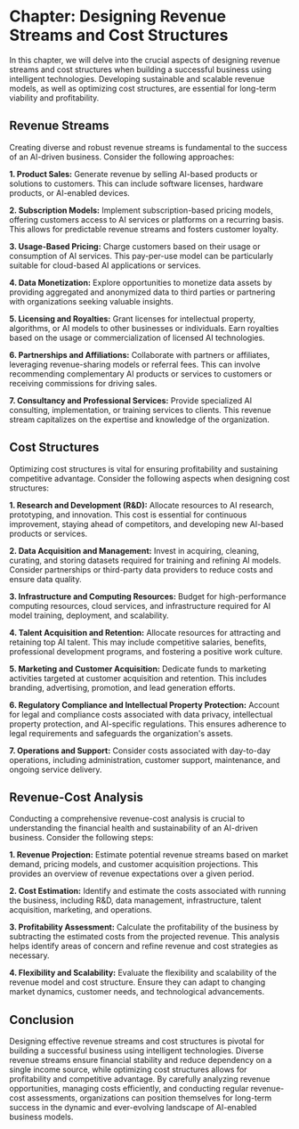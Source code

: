 Chapter: Designing Revenue Streams and Cost Structures
======================================================

In this chapter, we will delve into the crucial aspects of designing revenue streams and cost structures when building a successful business using intelligent technologies. Developing sustainable and scalable revenue models, as well as optimizing cost structures, are essential for long-term viability and profitability.

Revenue Streams
---------------

Creating diverse and robust revenue streams is fundamental to the success of an AI-driven business. Consider the following approaches:

**1. Product Sales:** Generate revenue by selling AI-based products or solutions to customers. This can include software licenses, hardware products, or AI-enabled devices.

**2. Subscription Models:** Implement subscription-based pricing models, offering customers access to AI services or platforms on a recurring basis. This allows for predictable revenue streams and fosters customer loyalty.

**3. Usage-Based Pricing:** Charge customers based on their usage or consumption of AI services. This pay-per-use model can be particularly suitable for cloud-based AI applications or services.

**4. Data Monetization:** Explore opportunities to monetize data assets by providing aggregated and anonymized data to third parties or partnering with organizations seeking valuable insights.

**5. Licensing and Royalties:** Grant licenses for intellectual property, algorithms, or AI models to other businesses or individuals. Earn royalties based on the usage or commercialization of licensed AI technologies.

**6. Partnerships and Affiliations:** Collaborate with partners or affiliates, leveraging revenue-sharing models or referral fees. This can involve recommending complementary AI products or services to customers or receiving commissions for driving sales.

**7. Consultancy and Professional Services:** Provide specialized AI consulting, implementation, or training services to clients. This revenue stream capitalizes on the expertise and knowledge of the organization.

Cost Structures
---------------

Optimizing cost structures is vital for ensuring profitability and sustaining competitive advantage. Consider the following aspects when designing cost structures:

**1. Research and Development (R\&D):** Allocate resources to AI research, prototyping, and innovation. This cost is essential for continuous improvement, staying ahead of competitors, and developing new AI-based products or services.

**2. Data Acquisition and Management:** Invest in acquiring, cleaning, curating, and storing datasets required for training and refining AI models. Consider partnerships or third-party data providers to reduce costs and ensure data quality.

**3. Infrastructure and Computing Resources:** Budget for high-performance computing resources, cloud services, and infrastructure required for AI model training, deployment, and scalability.

**4. Talent Acquisition and Retention:** Allocate resources for attracting and retaining top AI talent. This may include competitive salaries, benefits, professional development programs, and fostering a positive work culture.

**5. Marketing and Customer Acquisition:** Dedicate funds to marketing activities targeted at customer acquisition and retention. This includes branding, advertising, promotion, and lead generation efforts.

**6. Regulatory Compliance and Intellectual Property Protection:** Account for legal and compliance costs associated with data privacy, intellectual property protection, and AI-specific regulations. This ensures adherence to legal requirements and safeguards the organization's assets.

**7. Operations and Support:** Consider costs associated with day-to-day operations, including administration, customer support, maintenance, and ongoing service delivery.

Revenue-Cost Analysis
---------------------

Conducting a comprehensive revenue-cost analysis is crucial to understanding the financial health and sustainability of an AI-driven business. Consider the following steps:

**1. Revenue Projection:** Estimate potential revenue streams based on market demand, pricing models, and customer acquisition projections. This provides an overview of revenue expectations over a given period.

**2. Cost Estimation:** Identify and estimate the costs associated with running the business, including R\&D, data management, infrastructure, talent acquisition, marketing, and operations.

**3. Profitability Assessment:** Calculate the profitability of the business by subtracting the estimated costs from the projected revenue. This analysis helps identify areas of concern and refine revenue and cost strategies as necessary.

**4. Flexibility and Scalability:** Evaluate the flexibility and scalability of the revenue model and cost structure. Ensure they can adapt to changing market dynamics, customer needs, and technological advancements.

Conclusion
----------

Designing effective revenue streams and cost structures is pivotal for building a successful business using intelligent technologies. Diverse revenue streams ensure financial stability and reduce dependency on a single income source, while optimizing cost structures allows for profitability and competitive advantage. By carefully analyzing revenue opportunities, managing costs efficiently, and conducting regular revenue-cost assessments, organizations can position themselves for long-term success in the dynamic and ever-evolving landscape of AI-enabled business models.
